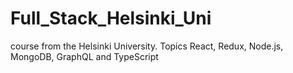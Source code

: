 # Full_Stack_Helsinki_Uni
 course from the Helsinki University. Topics React, Redux, Node.js, MongoDB, GraphQL and TypeScript
